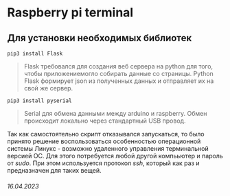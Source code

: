 # Raspberry pi terminal

## Для установки необходимых библиотек

```
pip3 install Flask
```

> Flask требовался для создания веб сервера на python для того, чтобы приложениемогло собирать данные со страницы. Python Flask формирует json из полученных данных и отправляет их на свой же сервер. 

```
pip3 install pyserial
```

> Serial для обмена данными между arduino и raspberry. Обмен происходит локально через стандартный USB провод.

Так как самостоятельно скрипт отказывался запускаться, то было принято решение воспользоваться особенностью операционной системы Линукс - возможно удаленного управления терминальной версией ОС. Для этого потребуется любой другой компььютер и пароль от _sudo_. При этом используется протокол _ssh_, который как раз и предназначен для таких вещей.


###### 16.04.2023